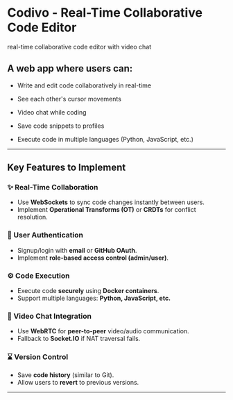 # Codivo - Real-Time Collaborative Code Editor
real-time collaborative code editor with video chat
 
## A web app where users can:

- Write and edit code collaboratively in real-time

- See each other's cursor movements

- Video chat while coding

- Save code snippets to profiles

- Execute code in multiple languages (Python, JavaScript, etc.)
---
## Key Features to Implement

### ✨ Real-Time Collaboration

- Use **WebSockets** to sync code changes instantly between users.
- Implement **Operational Transforms (OT)** or **CRDTs** for conflict resolution.

### 🔑 User Authentication

- Signup/login with **email** or **GitHub OAuth**.
- Implement **role-based access control (admin/user)**.

### ⚙️ Code Execution

- Execute code **securely** using **Docker containers**.
- Support multiple languages: **Python, JavaScript, etc.**

### 🎥 Video Chat Integration

- Use **WebRTC** for **peer-to-peer** video/audio communication.
- Fallback to **Socket.IO** if NAT traversal fails.

### ⌛ Version Control

- Save **code history** (similar to Git).
- Allow users to **revert** to previous versions.

---

